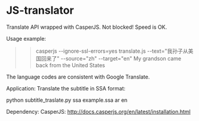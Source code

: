 # JS-translator
Translate API wrapped with CasperJS. Not blocked! Speed is OK.


Usage example: 
>> casperjs --ignore-ssl-errors=yes translate.js  --text="我孙子从美国回来了" --source="zh" --target="en"
>> My grandson came back from the United States

The language codes are consistent with Google Translate.

Application:
Translate the subtitle in SSA format:

python subtitle_traslate.py ssa example.ssa ar en

Dependency:
CasperJS: http://docs.casperjs.org/en/latest/installation.html


